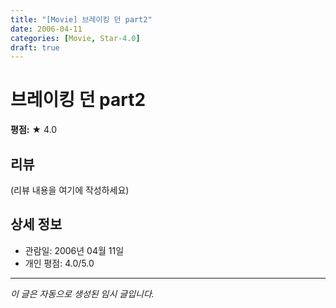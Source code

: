 ```yaml
---
title: "[Movie] 브레이킹 던 part2"
date: 2006-04-11
categories: [Movie, Star-4.0]
draft: true
---
```


# 브레이킹 던 part2

**평점:** ★ 4.0

## 리뷰

(리뷰 내용을 여기에 작성하세요)

## 상세 정보

- 관람일: 2006년 04월 11일
- 개인 평점: 4.0/5.0

---

*이 글은 자동으로 생성된 임시 글입니다.*
